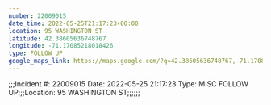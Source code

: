 ```yaml
---
number: 22009015
date_time: 2022-05-25T21:17:23+00:00
location: 95 WASHINGTON ST
latitude: 42.38605636748767
longitude: -71.17085218018426
type: FOLLOW UP
google_maps_link: https://maps.google.com/?q=42.38605636748767,-71.17085218018426
---
```


;;;Incident #: 22009015  Date: 2022-05-25 21:17:23   Type: MISC FOLLOW UP;;;Location: 95 WASHINGTON ST;;;;;;
